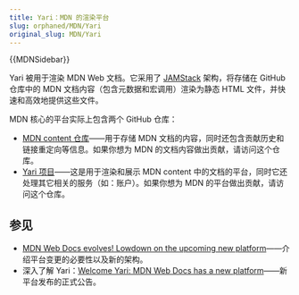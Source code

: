```yaml
---
title: Yari：MDN 的渲染平台
slug: orphaned/MDN/Yari
original_slug: MDN/Yari
---
```


{{MDNSidebar}}

Yari 被用于渲染 MDN Web 文档。它采用了 [JAMStack](https://jamstack.org/) 架构，将存储在 GitHub 仓库中的 MDN 文档内容（包含元数据和宏调用）渲染为静态 HTML 文件，并快速和高效地提供这些文件。

MDN 核心的平台实际上包含两个 GitHub 仓库：

- [MDN content 仓库](https://github.com/mdn/content)——用于存储 MDN 文档的内容，同时还包含贡献历史和链接重定向等信息。如果你想为 MDN 的文档内容做出贡献，请访问这个仓库。
- [Yari 项目](https://github.com/mdn/yari)——这是用于渲染和展示 MDN content 中的文档的平台，同时它还处理其它相关的服务（如：账户）。如果你想为 MDN 的平台做出贡献，请访问这个仓库。

## 参见

- [MDN Web Docs evolves! Lowdown on the upcoming new platform](https://hacks.mozilla.org/2020/10/mdn-web-docs-evolves-lowdown-on-the-upcoming-new-platform/)——介绍平台变更的必要性以及新的架构。
- 深入了解 Yari：[Welcome Yari: MDN Web Docs has a new platform](https://hacks.mozilla.org/2020/12/welcome-yari-mdn-web-docs-has-a-new-platform/)——新平台发布的正式公告。
